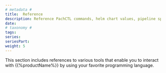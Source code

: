 ```yaml
---
# metadata # 
title:  Reference
description: Reference PachCTL commands, helm chart values, pipeline spec options, and more.
date: 
# taxonomy #
tags: 
series:
seriesPart:
weight: 5
---
```


This section includes references to various tools that enable you to interact with {{%productName%}} by using your favorite programming language.
